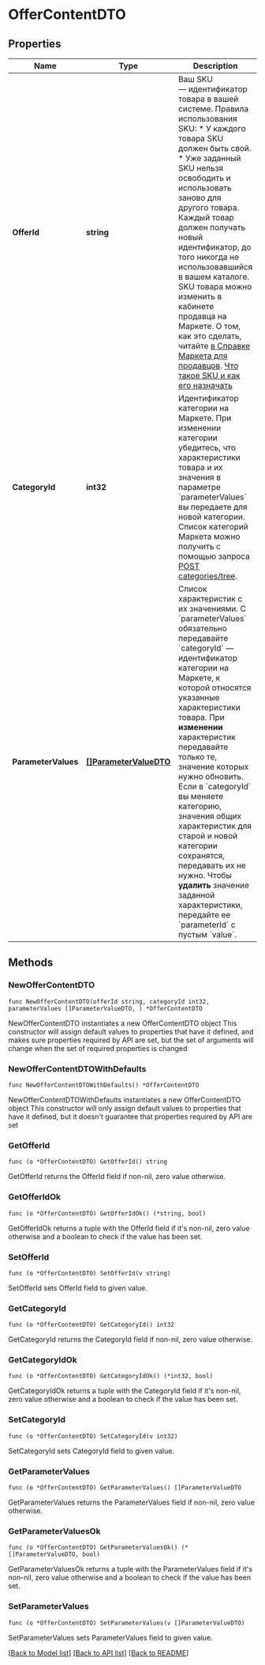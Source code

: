 # OfferContentDTO

## Properties

Name | Type | Description | Notes
------------ | ------------- | ------------- | -------------
**OfferId** | **string** | Ваш SKU — идентификатор товара в вашей системе.  Правила использования SKU:  * У каждого товара SKU должен быть свой.  * Уже заданный SKU нельзя освободить и использовать заново для другого товара. Каждый товар должен получать новый идентификатор, до того никогда не использовавшийся в вашем каталоге.  SKU товара можно изменить в кабинете продавца на Маркете. О том, как это сделать, читайте [в Справке Маркета для продавцов](https://yandex.ru/support2/marketplace/ru/assortment/operations/edit-sku).  [Что такое SKU и как его назначать](https://yandex.ru/support/marketplace/assortment/add/index.html#fields)  | 
**CategoryId** | **int32** | Идентификатор категории на Маркете.  При изменении категории убедитесь, что характеристики товара и их значения в параметре &#x60;parameterValues&#x60; вы передаете для новой категории.  Список категорий Маркета можно получить с помощью запроса  [POST categories/tree](../../reference/categories/getCategoriesTree.md).  | 
**ParameterValues** | [**[]ParameterValueDTO**](ParameterValueDTO.md) | Список характеристик с их значениями.  С &#x60;parameterValues&#x60; обязательно передавайте &#x60;categoryId&#x60; — идентификатор категории на Маркете, к которой относятся указанные характеристики товара.  При **изменении** характеристик передавайте только те, значение которых нужно обновить. Если в &#x60;categoryId&#x60; вы меняете категорию, значения общих характеристик для старой и новой категории сохранятся, передавать их не нужно.  Чтобы **удалить** значение заданной характеристики, передайте ее &#x60;parameterId&#x60; с пустым &#x60;value&#x60;.  | 

## Methods

### NewOfferContentDTO

`func NewOfferContentDTO(offerId string, categoryId int32, parameterValues []ParameterValueDTO, ) *OfferContentDTO`

NewOfferContentDTO instantiates a new OfferContentDTO object
This constructor will assign default values to properties that have it defined,
and makes sure properties required by API are set, but the set of arguments
will change when the set of required properties is changed

### NewOfferContentDTOWithDefaults

`func NewOfferContentDTOWithDefaults() *OfferContentDTO`

NewOfferContentDTOWithDefaults instantiates a new OfferContentDTO object
This constructor will only assign default values to properties that have it defined,
but it doesn't guarantee that properties required by API are set

### GetOfferId

`func (o *OfferContentDTO) GetOfferId() string`

GetOfferId returns the OfferId field if non-nil, zero value otherwise.

### GetOfferIdOk

`func (o *OfferContentDTO) GetOfferIdOk() (*string, bool)`

GetOfferIdOk returns a tuple with the OfferId field if it's non-nil, zero value otherwise
and a boolean to check if the value has been set.

### SetOfferId

`func (o *OfferContentDTO) SetOfferId(v string)`

SetOfferId sets OfferId field to given value.


### GetCategoryId

`func (o *OfferContentDTO) GetCategoryId() int32`

GetCategoryId returns the CategoryId field if non-nil, zero value otherwise.

### GetCategoryIdOk

`func (o *OfferContentDTO) GetCategoryIdOk() (*int32, bool)`

GetCategoryIdOk returns a tuple with the CategoryId field if it's non-nil, zero value otherwise
and a boolean to check if the value has been set.

### SetCategoryId

`func (o *OfferContentDTO) SetCategoryId(v int32)`

SetCategoryId sets CategoryId field to given value.


### GetParameterValues

`func (o *OfferContentDTO) GetParameterValues() []ParameterValueDTO`

GetParameterValues returns the ParameterValues field if non-nil, zero value otherwise.

### GetParameterValuesOk

`func (o *OfferContentDTO) GetParameterValuesOk() (*[]ParameterValueDTO, bool)`

GetParameterValuesOk returns a tuple with the ParameterValues field if it's non-nil, zero value otherwise
and a boolean to check if the value has been set.

### SetParameterValues

`func (o *OfferContentDTO) SetParameterValues(v []ParameterValueDTO)`

SetParameterValues sets ParameterValues field to given value.



[[Back to Model list]](../README.md#documentation-for-models) [[Back to API list]](../README.md#documentation-for-api-endpoints) [[Back to README]](../README.md)


